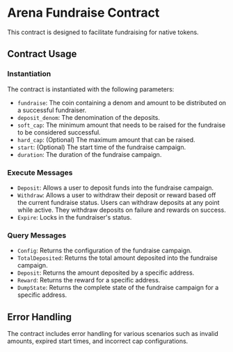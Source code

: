 # Arena Fundraise Contract

This contract is designed to facilitate fundraising for native tokens.

## Contract Usage

### Instantiation

The contract is instantiated with the following parameters:

- `fundraise`: The coin containing a denom and amount to be distributed on a successful fundraiser.
- `deposit_denom`: The denomination of the deposits.
- `soft_cap`: The minimum amount that needs to be raised for the fundraise to be considered successful.
- `hard_cap`: (Optional) The maximum amount that can be raised.
- `start`: (Optional) The start time of the fundraise campaign.
- `duration`: The duration of the fundraise campaign.

### Execute Messages

- `Deposit`: Allows a user to deposit funds into the fundraise campaign.
- `Withdraw`: Allows a user to withdraw their deposit or reward based off the current fundraise status. Users can withdraw deposits at any point while active. They withdraw deposits on failure and rewards on success.
- `Expire`: Locks in the fundraiser's status.

### Query Messages

- `Config`: Returns the configuration of the fundraise campaign.
- `TotalDeposited`: Returns the total amount deposited into the fundraise campaign.
- `Deposit`: Returns the amount deposited by a specific address.
- `Reward`: Returns the reward for a specific address.
- `DumpState`: Returns the complete state of the fundraise campaign for a specific address.

## Error Handling

The contract includes error handling for various scenarios such as invalid amounts, expired start times, and incorrect cap configurations.
